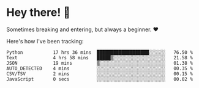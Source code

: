 # Hey there! 👋
Sometimes breaking and entering, but always a beginner. ❤️

Here's how I've been tracking:
<!--START_SECTION:waka-->

```text
Python           17 hrs 36 mins  ███████████████████░░░░░░   76.50 %
Text             4 hrs 58 mins   █████▒░░░░░░░░░░░░░░░░░░░   21.58 %
JSON             19 mins         ▒░░░░░░░░░░░░░░░░░░░░░░░░   01.38 %
AUTO_DETECTED    4 mins          ░░░░░░░░░░░░░░░░░░░░░░░░░   00.35 %
CSV/TSV          2 mins          ░░░░░░░░░░░░░░░░░░░░░░░░░   00.15 %
JavaScript       0 secs          ░░░░░░░░░░░░░░░░░░░░░░░░░   00.02 %
```

<!--END_SECTION:waka-->
